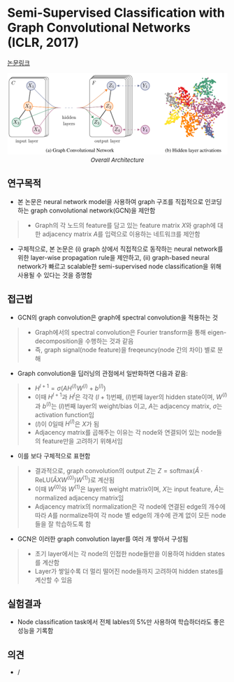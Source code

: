 # Semi-Supervised Classification with Graph Convolutional Networks (ICLR, 2017)

[논문링크](https://arxiv.org/abs/1609.02907)

<p align="center">
    <img width="600" alt='fig1' src="../img/kipf2016semi.png?raw=true"></br>
    <em><font size=2>Overall Architecture</font></em>
</p>

## 연구목적
- 본 논문은 neural network model을 사용하여 graph 구조를 직접적으로 인코딩하는 graph convolutional network(GCN)을 제안함
> - Graph의 각 노드의 feature를 담고 있는 feature matrix $X$와 graph에 대한 adjacency matrix $A$를 입력으로 이용하는 네트워크를 제안함
- 구체적으로, 본 논문은 (i) graph 상에서 직접적으로 동작하는 neural network를 위한 layer-wise propagation rule을 제안하고, (ii) graph-based neural network가 빠르고 scalable한 semi-supervised node classification을 위해 사용될 수 있다는 것을 증명함

## 접근법
- GCN의 graph convolution은 graph에 spectral convolution을 적용하는 것
> - Graph에서의 spectral convolution은 Fourier transform을 통해 eigen-decomposition을 수행하는 것과 같음
> - 즉, graph signal(node feature)을 freqeuncy(node 간의 차이) 별로 분해
- Graph convolution을 딥러닝의 관점에서 일반화하면 다음과 같음:
> - $H^{{l+1}} = \sigma(AH^{(l)}W^{(l)}+b^{(l)})$
> - 이때 $H^{{l+1}}$과 $H^{{l}}$은 각각 $(l+1)$번째, $(l)$번째 layer의 hidden state이며, $W^{(l)}$과 $b^{(l)}$는 $(l)$번째 layer의 weight/bias 이고, $A$는 adjacency matrix, $\sigma$는 activation function임
> - $(l)$이 $0$일때 $H^{(l)}$은 $X$가 됨
> - Adjacency matrix를 곱해주는 이유는 각 node와 연결되어 있는 node들의 feature만을 고려하기 위해서임
- 이를 보다 구체적으로 표현함
> - 결과적으로, graph convolution의 output $Z$는 $Z = \text{softmax}(\hat{A}\cdot\text{ReLU}(\hat{A}XW^{(0)})W^{(1)})$로 계산됨
> - 이때 $W^{(0)}$와 $W^{(1)}$은 layer의 weight matrix이며, $X$는 input feature, $\hat{A}$는 normalized adjacency matrix임
> - Adjacency matrix의 normalization은 각 node에 연결된 edge의 개수에 따라 $A$를 normalize하여 각 node 별 edge의 개수에 관계 없이 모든 node들을 잘 학습하도록 함
- GCN은 이러한 graph convolution layer를 여러 개 쌓아서 구성됨
> - 초기 layer에서는 각 node의 인접한 node들만을 이용하여 hidden states를 계산함
> - Layer가 쌓일수록 더 멀리 떨어진 node들까지 고려하여 hidden states를 계산할 수 있음

## 실험결과
- Node classification task에서 전체 lables의 5%만 사용하여 학습하더라도 좋은 성능을 기록함

## 의견
- / 